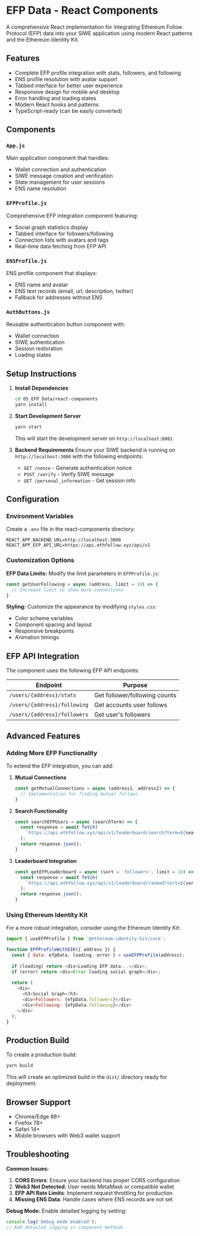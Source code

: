 # EFP Data - React Components

A comprehensive React implementation for integrating Ethereum Follow Protocol (EFP) data into your SIWE application using modern React patterns and the Ethereum Identity Kit.

## Features

- Complete EFP profile integration with stats, followers, and following
- ENS profile resolution with avatar support
- Tabbed interface for better user experience
- Responsive design for mobile and desktop
- Error handling and loading states
- Modern React hooks and patterns
- TypeScript-ready (can be easily converted)

## Components

### `App.js`
Main application component that handles:
- Wallet connection and authentication
- SIWE message creation and verification
- State management for user sessions
- ENS name resolution

### `EFPProfile.js`
Comprehensive EFP integration component featuring:
- Social graph statistics display
- Tabbed interface for followers/following
- Connection lists with avatars and tags
- Real-time data fetching from EFP API

### `ENSProfile.js`
ENS profile component that displays:
- ENS name and avatar
- ENS text records (email, url, description, twitter)
- Fallback for addresses without ENS

### `AuthButtons.js`
Reusable authentication button component with:
- Wallet connection
- SIWE authentication
- Session restoration
- Loading states

## Setup Instructions

1. **Install Dependencies**
   ```bash
   cd 05_EFP_Data/react-components
   yarn install
   ```

2. **Start Development Server**
   ```bash
   yarn start
   ```
   This will start the development server on `http://localhost:8081`

3. **Backend Requirements**
   Ensure your SIWE backend is running on `http://localhost:3000` with the following endpoints:
   - `GET /nonce` - Generate authentication nonce
   - `POST /verify` - Verify SIWE message
   - `GET /personal_information` - Get session info

## Configuration

### Environment Variables
Create a `.env` file in the react-components directory:
```
REACT_APP_BACKEND_URL=http://localhost:3000
REACT_APP_EFP_API_URL=https://api.ethfollow.xyz/api/v1
```

### Customization Options

**EFP Data Limits:**
Modify the limit parameters in `EFPProfile.js`:
```javascript
const getUserFollowing = async (address, limit = 10) => {
  // Increase limit to show more connections
}
```

**Styling:**
Customize the appearance by modifying `styles.css`:
- Color scheme variables
- Component spacing and layout
- Responsive breakpoints
- Animation timings

## EFP API Integration

The component uses the following EFP API endpoints:

| Endpoint | Purpose |
|----------|----------|
| `/users/{address}/stats` | Get follower/following counts |
| `/users/{address}/following` | Get accounts user follows |
| `/users/{address}/followers` | Get user's followers |

## Advanced Features

### Adding More EFP Functionality
To extend the EFP integration, you can add:

1. **Mutual Connections**
   ```javascript
   const getMutualConnections = async (address1, address2) => {
     // Implementation for finding mutual follows
   }
   ```

2. **Search Functionality**
   ```javascript
   const searchEFPUsers = async (searchTerm) => {
     const response = await fetch(
       `https://api.ethfollow.xyz/api/v1/leaderboard/search?term=${searchTerm}`
     );
     return response.json();
   }
   ```

3. **Leaderboard Integration**
   ```javascript
   const getEFPLeaderboard = async (sort = 'followers', limit = 10) => {
     const response = await fetch(
       `https://api.ethfollow.xyz/api/v1/leaderboard/ranked?sort=${sort}&limit=${limit}`
     );
     return response.json();
   }
   ```

### Using Ethereum Identity Kit

For a more robust integration, consider using the Ethereum Identity Kit:

```javascript
import { useEFPProfile } from '@ethereum-identity-kit/core';

function EFPProfileWithEIK({ address }) {
  const { data: efpData, loading, error } = useEFPProfile(address);
  
  if (loading) return <div>Loading EFP data...</div>;
  if (error) return <div>Error loading social graph</div>;
  
  return (
    <div>
      <h3>Social Graph</h3>
      <div>Followers: {efpData.followers}</div>
      <div>Following: {efpData.following}</div>
    </div>
  );
}
```

## Production Build

To create a production build:

```bash
yarn build
```

This will create an optimized build in the `dist/` directory ready for deployment.

## Browser Support

- Chrome/Edge 88+
- Firefox 78+
- Safari 14+
- Mobile browsers with Web3 wallet support

## Troubleshooting

**Common Issues:**

1. **CORS Errors**: Ensure your backend has proper CORS configuration
2. **Web3 Not Detected**: User needs MetaMask or compatible wallet
3. **EFP API Rate Limits**: Implement request throttling for production
4. **Missing ENS Data**: Handle cases where ENS records are not set

**Debug Mode:**
Enable detailed logging by setting:
```javascript
console.log('Debug mode enabled');
// Add detailed logging in component methods
```
